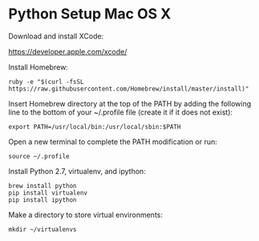 Python Setup Mac OS X
=====================

Download and install XCode:

<https://developer.apple.com/xcode/>

Install Homebrew:

```shell
ruby -e "$(curl -fsSL https://raw.githubusercontent.com/Homebrew/install/master/install)"
```

Insert Homebrew directory at the top of the PATH by adding the
following line to the bottom of your ~/.profile file (create it if it
does not exist):

```shell
export PATH=/usr/local/bin:/usr/local/sbin:$PATH
```

Open a new terminal to complete the PATH modification or run:

```shell
source ~/.profile
```

Install Python 2.7, virtualenv, and ipython:

```shell
brew install python
pip install virtualenv
pip install ipython
```

Make a directory to store virtual environments:

```shell
mkdir ~/virtualenvs
```
